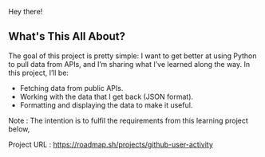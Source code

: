 Hey there! 

## What's This All About?

The goal of this project is pretty simple: I want to get better at using Python to pull data from APIs, and I’m sharing what I’ve learned along the way. In this project, I’ll be:
- Fetching data from public APIs.
- Working with the data that I get back (JSON format).
- Formatting and displaying the data to make it useful.

Note : The intention is to fulfil the requirements from this learning project below,

Project URL : https://roadmap.sh/projects/github-user-activity
